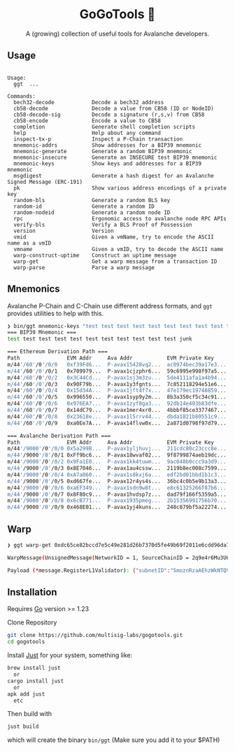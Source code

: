 <h1 align="center">GoGoTools 🎈</h1>
<p align="center">A (growing) collection of useful tools for Avalanche developers.</p>

## Usage

<pre><code>
Usage:
  ggt <command> ...

Commands:
  bech32-decode            Decode a bech32 address
  cb58-decode              Decode a value from CB58 (ID or NodeID)
  cb58-decode-sig          Decode a signature (r,s,v) from CB58
  cb58-encode              Encode a value to CB58
  completion               Generate shell completion scripts
  help                     Help about any command
  inspect-tx-p             Inspect a P-Chain transaction
  mnemonic-addrs           Show addresses for a BIP39 mnemonic
  mnemonic-generate        Generate a random BIP39 mnemonic
  mnemonic-insecure        Generate an INSECURE test BIP39 mnemonic
  mnemonic-keys            Show keys and addresses for a BIP39 mnemonic
  msgdigest                Generate a hash digest for an Avalanche Signed Message (ERC-191)
  pk                       Show various address encodings of a private key
  random-bls               Generate a random BLS key
  random-id                Generate a random ID
  random-nodeid            Generate a random node ID
  rpc                      Ergonomic access to avalanche node RPC APIs
  verify-bls               Verify a BLS Proof of Possession
  version                  Version
  vmid                     Given a vmName, try to encode the ASCII name as a vmID
  vmname                   Given a vmID, try to decode the ASCII name
  warp-construct-uptime    Construct an uptime message
  warp-get                 Get a warp message from a transaction ID
  warp-parse               Parse a warp message
</code></pre>

## Mnemonics

Avalanche P-Chain and C-Chain use different address formats, and `ggt` provides utilities to help with this.

```sh
❯ bin/ggt mnemonic-keys "test test test test test test test test test test test junk"
=== BIP39 Mnemonic ===
test test test test test test test test test test test junk

=== Ethereum Derivation Path ===
Path               EVM Addr     Ava Addr           EVM Private Key      Ava Private Key
m/44'/60'/0'/0/0   0xf39Fd6...  P-avax15428vq2...  ac0974bec39a17e3...  PrivateKey-2JmTFo8knhffGK32...
m/44'/60'/0'/0/1   0x709979...  P-avax1cjzphr6...  59c6995e998f97a5...  PrivateKey-gYChgv9KmCAaRH47...
m/44'/60'/0'/0/2   0x3C44Cd...  P-avax1sj3m3zu...  5de4111afa1a4b94...  PrivateKey-iMKNGkysaBKiThvd...
m/44'/60'/0'/0/3   0x90F79b...  P-avax1y3fgnts...  7c852118294e51e6...  PrivateKey-wqhSPTuv3JB9YPix...
m/44'/60'/0'/0/4   0x15d34A...  P-avax1jft4f7x...  47e179ec19748859...  PrivateKey-Yf6fhJUE97QgwBkb...
m/44'/60'/0'/0/5   0x996550...  P-avax1syp9y2m...  8b3a350cf5c34c91...  PrivateKey-24KNq4HhQo5BL6xM...
m/44'/60'/0'/0/6   0x976EA7...  P-avax1zyf8ga3...  92db14e403b83dfe...  PrivateKey-27gEa9Qudm22UaxC...
m/44'/60'/0'/0/7   0x14dC79...  P-avax1mer4xr0...  4bbbf85ce3377467...  PrivateKey-aMXjshukTmhmsn2P...
m/44'/60'/0'/0/8   0x23618e...  P-avax1l5rrv44...  dbda1821b80551c9...  PrivateKey-2fpphtBdokVfG6uA...
m/44'/60'/0'/0/9   0xa0Ee7A...  P-avax14flvw0x...  2a871d0798f97d79...  PrivateKey-KjKHSmNQ9bFN3bK2...

=== Avalanche Derivation Path ===
Path               EVM Addr     Ava Addr           EVM Private Key      Ava Private Key
m/44'/9000'/0'/0/0 0x5a299B...  P-avax1yljhuvj...  211cdc80c23ccc8e...  PrivateKey-Fapb8hTUMABpZc9z...
m/44'/9000'/0'/0/1 0xFf9bc6...  P-avax18wvaf02...  9f8799874aeb19dc...  PrivateKey-2DFyMtm5iENeShhP...
m/44'/9000'/0'/0/2 0x9Fa1E0...  P-avax1kk4tuwm...  9ac048b0ccc9a3d9...  PrivateKey-2B9ukB5wfRqS8vnJ...
m/44'/9000'/0'/0/3 0x8E7046...  P-avax1au4cssw...  2119b8ec008c7599...  PrivateKey-FaWRW4Fwpy8dgPq1...
m/44'/9000'/0'/0/4 0xA7a060...  P-avax1s8kxj6a...  edf2bd01bbd1b1c3...  PrivateKey-2oo4uTtBJfU64mB2...
m/44'/9000'/0'/0/5 0xd667fe...  P-avax12r4ys4s...  36bc4c0b5e9b13a3...  PrivateKey-R79TRuBkoJympQD3...
m/44'/9000'/0'/0/6 0xaEF349...  P-avax1sdn9w8t...  e8c61325266f87b6...  PrivateKey-2mWtmQ2iQxEdGwjh...
m/44'/9000'/0'/0/7 0x8F80c9...  P-avax1hvdsp7z...  dad79f166f5359a5...  PrivateKey-2fP2rzMCgN6LvKzK...
m/44'/9000'/0'/0/8 0x6cB771...  P-avax1935pmeg...  2b15356991756b70...  PrivateKey-KyVd5iu1CJ32Qryn...
m/44'/9000'/0'/0/9 0x468E01...  P-avax1yj4kuns...  248c879bf5a22274...  PrivateKey-H6bSJB5xj2FbMuV9...

```

## Warp

```sh
❯ ggt warp-get 0xdc65ce82bccd7e5c49e281d26b7370d5fe49b69f2011e6cdd96da76cfb161597

WarpMessage(UnsignedMessage(NetworkID = 1, SourceChainID = 2q9e4r6Mu3U68nU1fYjgbR6JvwrRx36CohpAX5UQxse55x1Q5, Payload = 000000000001000000141424aef0d5272373beb69b2a860bd1da078df67f000000b60000000000010ad6355dc6b82cd375e3914badb3e2f8d907d0856f8e679b2db46f8938a2f01200000014000000000000000000000e8bd2300dfc723e53d38d543b279b9bd69c5b6754a09bce1eab2de2d9135eff7e391e42583fca4c19c6007e864971c2baba777dfa312ca7994e0000000067b3bc6900000001000000016cc54e2d13e91e29867851238a8af6c53ca4a9bf00000001000000016cc54e2d13e91e29867851238a8af6c53ca4a9bf0000000000000002), %!s(<nil>))

Payload (*message.RegisterL1Validator): {"subnetID":"5moznRzaAEhzWkNTQVdT1U4Kb9EU7dbsKZQNmHwtN5MGVQRyT","nodeID":"0x000000000000000000000e8bd2300dfc723e53d3","blsPublicKey":[141,84,59,39,155,155,214,156,91,103,84,160,155,206,30,171,45,226,217,19,94,255,126,57,30,66,88,63,202,76,25,198,0,126,134,73,113,194,186,186,119,125,250,49,44,167,153,78],"expiry":1739832425,"remainingBalanceOwner":{"threshold":1,"addresses":["Av8LjfDcLx8fkrvk7jevKQ3RWdZ8Qp4AQ"]},"disableOwner":{"threshold":1,"addresses":["Av8LjfDcLx8fkrvk7jevKQ3RWdZ8Qp4AQ"]},"weight":2}
```

## Installation

Requires [Go](https://golang.org/doc/install) version >= 1.23

Clone Repository

```sh
git clone https://github.com/multisig-labs/gogotools.git
cd gogotools
```

Install [Just](https://github.com/casey/just) for your system, something like:

```sh
brew install just
  or
cargo install just
  or
apk add just
  etc
```

Then build with

```sh
just build
```

which will create the binary `bin/ggt` (Make sure you add it to your $PATH)
